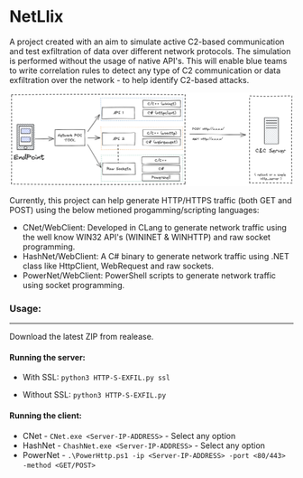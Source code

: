 # NetLlix
A project created with an aim to simulate active C2-based communication and test exfiltration of data over different network protocols. The simulation is performed without the usage of native API's. This will enable blue teams to write correlation rules to detect any type of C2 communication or data exfiltration over the network - to help identify C2-based attacks.

![Alt text](networktool.png)

Currently, this project can help generate HTTP/HTTPS traffic (both GET and POST) using the below metioned progamming/scripting languages:
- CNet/WebClient: Developed in CLang to generate network traffic using the well know WIN32 API's (WININET & WINHTTP) and raw socket programming.
- HashNet/WebClient: A C# binary to generate network traffic using .NET class like HttpClient, WebRequest and raw sockets.
- PowerNet/WebClient: PowerShell scripts to generate network traffic using socket programming.

### Usage:
---
Download the latest ZIP from realease.

#### Running the server:

- With SSL: `python3 HTTP-S-EXFIL.py ssl`

- Without SSL: `python3 HTTP-S-EXFIL.py`

#### Running the client:
- CNet - `CNet.exe <Server-IP-ADDRESS>` - Select any option
- HashNet - `ChashNet.exe <Server-IP-ADDRESS>` - Select any option
- PowerNet - `.\PowerHttp.ps1 -ip <Server-IP-ADDRESS> -port <80/443> -method <GET/POST>`
